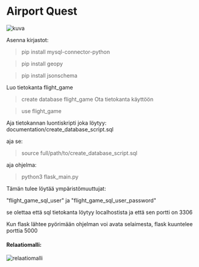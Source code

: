  # Airport Quest 

![kuva](https://github.com/user-attachments/assets/401a6e57-ed9a-4c96-9b4d-b28ab25d28d9)




Asenna kirjastot:
> pip install mysql-connector-python

> pip install geopy

> pip install jsonschema

Luo tietokanta flight_game 
> create database flight_game
Ota tietokanta käyttöön

> use flight_game

Aja tietokannan luontiskripti joka löytyy:
documentation/create_database_script.sql

aja se:
> source full/path/to/create_database_script.sql

aja ohjelma:  
> python3 flask_main.py

Tämän tulee löytää ympäristömuuttujat:

"flight_game_sql_user" ja "flight_game_sql_user_password"

se olettaa että sql tietokanta löytyy localhostista ja että sen portti on 3306

Kun flask lähtee pyörimään ohjelman voi avata selaimesta, flask kuuntelee porttia 5000

#### Relaatiomalli:
![relaatiomalli](https://github.com/user-attachments/assets/55b5e94e-9df5-449e-8ff7-233718a4ead9)



